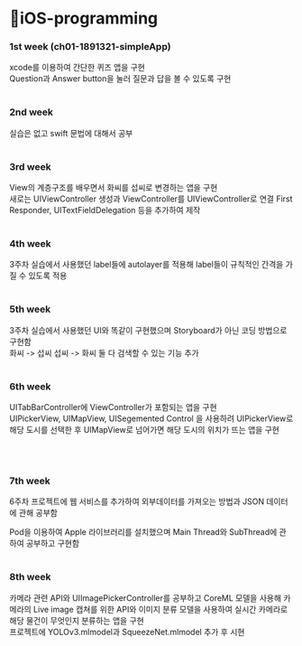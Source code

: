 # 🍎iOS-programming

### 1st week (ch01-1891321-simpleApp)

xcode를 이용하여 간단한 퀴즈 앱을 구현<br>
Question과 Answer button을 눌러 질문과 답을 볼 수 있도록 구현
<br><br>

### 2nd week

실습은 없고 swift 문법에 대해서 공부<br><br>

### 3rd week

View의 계층구조를 배우면서 화씨를 섭씨로 변경하는 앱을 구현<br>
새로는 UIViewController 생성과 ViewController를 UIViewController로 연결 
First Responder, UITextFieldDelegation 등을 추가하여 제작<br>
<br>

### 4th week

3주차 실습에서 사용했던 label들에 autolayer를 적용해 label들이 규칙적인 간격을 가질 수 있도록 적용
<br><br>

### 5th week

3주차 실습에서 사용했던 UI와 똑같이 구현했으며 Storyboard가 아닌 코딩 방법으로 구현함<br>
화씨 -> 섭씨 섭씨 -> 화씨 둘 다 검색할 수 있는 기능 추가
<br><br>

### 6th week

UITabBarController에 ViewController가 포함되는 앱을 구현<br>UIPickerView, UIMapView, UISegemented Control 을 사용하려 UIPickerView로 해당 도시를 선택한 후 UIMapView로 넘어가면 해당 도시의 위치가 뜨는 앱을 구현

<br>

<br>

### 7th week

6주차 프로젝트에 웹 서비스를 추가하여 외부데이터를 가져오는 방법과 JSON 데이터에 관해 공부함<br>

Pod을 이용하여 Apple 라이브러리를 설치했으며 Main Thread와 SubThread에 관하여 공부하고 구현함<br><br>

### 8th week

카메라 관련 API와 UIImagePickerController를 공부하고 CoreML 모델을 사용해 카메라의 Live image 캡쳐를 위한 API와 이미지 분류 모델을 사용하여 실시간 카메라로 해당 물건이 무엇인지 분류하는 앱을 구현<br> 프로젝트에 YOLOv3.mlmodel과 SqueezeNet.mlmodel 추가 후 시현

<br>